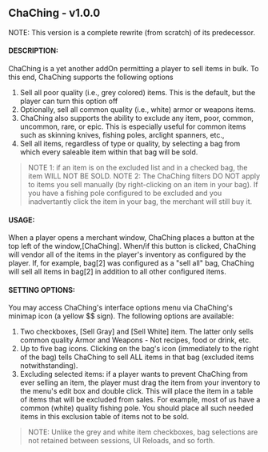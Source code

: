 ## ChaChing - v1.0.0

NOTE: This version is a complete rewrite (from scratch) of its predecessor.

#### DESCRIPTION:
ChaChing is a yet another addOn permitting a player to sell items in bulk. To this end, ChaChing supports the following options
1. Sell all poor quality (i.e., grey colored) items. This is the default, but the player can turn this option off
2. Optionally, sell all common quality (i.e., white) armor or weapons items. 
3. ChaChing also supports the ability to exclude any item, poor, common, uncommon, rare, or epic. This is especially useful for common items such as skinning knives, fishing poles, arclight spanners, etc.,
4. Sell all items, regardless of type or quality, by selecting a bag from which every saleable item within that bag will be sold. 

>NOTE 1: if an item is on the excluded list and in a checked bag, the item WILL NOT BE SOLD. 
>NOTE 2: The ChaChing filters DO NOT apply to items you sell manually (by right-clicking on an item in your bag). If you have a fishing pole configured to be excluded and you inadvertantly click the item in your bag, the merchant will still buy it.

#### USAGE:
When a player opens a merchant window, ChaChing places a button at the top left of the window,[ChaChing]. 
When/if this button is clicked, ChaChing will vendor all of the items in the player's inventory as 
configured by the player. If, for example, bag[2] was configured as a "sell all" bag, ChaChing will 
sell all items in bag[2] in addition to all other configured items. 

#### SETTING OPTIONS:
You may access ChaChing's interface options menu via ChaChing's minimap icon (a yellow $$ sign). The following options are available:

1. Two checkboxes, [Sell Gray] and [Sell White] item. The latter only sells common quality Armor and Weapons - Not recipes, food or drink, etc.
2. Up to five bag icons. Clicking on the bag's icon (immediately to the right of the bag) tells ChaChing to sell ALL items in that bag (excluded items notwithstanding).
3. Excluding selected items: if a player wants to prevent ChaChing from ever selling an item, the player must drag the item from your inventory to the menu's edit box and double click. This will place the item in a table of items that will be excluded from sales. For example, most of us have a common (white) quality fishing pole. You should place all such needed items in this exclusion table of items not to be sold.

>NOTE: Unlike the grey and white item checkboxes, bag selections are not retained between sessions, UI Reloads, and so forth.
